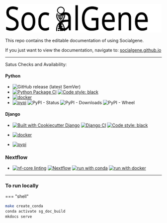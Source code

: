 
![SocialGene Logo](https://raw.githubusercontent.com/socialgene/logos/main/logos/horizontal.svg)

This repo contains the editable documentation of using Socialgene.

If you just want to view the documentation, navigate to: [socialgene.github.io](https://socialgene.github.io)

---

Satus Checks and Availability:

#### Python

- ![GitHub release (latest SemVer)](https://img.shields.io/github/v/release/chasemc/socialgene)
- [![Python Package CI](https://github.com/socialgene/socialgene/actions/workflows/python_package_ci.yml/badge.svg)](https://github.com/socialgene/socialgene/actions/workflows/python_package_ci.yml)
[![Code style: black](https://img.shields.io/badge/code%20style-black-000000.svg)](https://github.com/psf/black)
- [![docker](https://img.shields.io/badge/docker-0db7ed?labelColor=000000&logo=docker)](https://www.docker.com/)
- [![pypi](http://img.shields.io/badge/pypi-3EB049?labelColor=000000&logo=pypi)](https://docs.conda.io/en/latest/) ![PyPI - Status](https://img.shields.io/pypi/status/socialgene) ![PyPI - Downloads](https://img.shields.io/pypi/dm/socialgene) ![PyPI - Wheel](https://img.shields.io/pypi/wheel/socialgene)

#### Django

- [![Built with Cookiecutter Django](https://img.shields.io/badge/built%20with-Cookiecutter%20Django-ff69b4.svg?logo=cookiecutter)](https://github.com/cookiecutter/cookiecutter-django/)
[![Django CI](https://github.com/socialgene/socialgene/actions/workflows/django_ci.yml/badge.svg)](https://github.com/socialgene/socialgene/actions/workflows/django_ci.yml)
[![Code style: black](https://img.shields.io/badge/code%20style-black-000000.svg)](https://github.com/psf/black)

- [![docker](https://img.shields.io/badge/docker-0db7ed?labelColor=000000&logo=docker)](https://www.docker.com/)
- [![pypi](http://img.shields.io/badge/pypi-3EB049?labelColor=000000&logo=pypi)](https://docs.conda.io/en/latest/)

### Nextflow

- [![nf-core linting](https://github.com/socialgene/socialgene/actions/workflows/nextflow_linting.yml/badge.svg)](https://github.com/socialgene/socialgene/actions/workflows/nextflow_linting.yml) [![Nextflow](https://img.shields.io/badge/nextflow%20DSL2-%E2%89%A521.10.3-23aa62.svg?labelColor=000000)](https://www.nextflow.io/) [![run with conda](http://img.shields.io/badge/run%20with-conda-3EB049?labelColor=000000&logo=anaconda)](https://docs.conda.io/en/latest/) [![run with docker](https://img.shields.io/badge/run%20with-docker-0db7ed?labelColor=000000&logo=docker)](https://www.docker.com/)

---

### To run locally

=== "shell"
```bash
make create_conda
conda activate sg_doc_build
mkdocs serve
```
